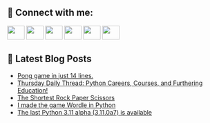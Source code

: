 ## 🔎 Connect with me:
[<img height="32" width="40" src="https://cdn.jsdelivr.net/npm/simple-icons@v5/icons/telegram.svg" />](https://t.me/bullbesh)
[<img height="32" width="40" src="https://cdn.jsdelivr.net/npm/simple-icons@v5/icons/vk.svg" />](https://vk.com/bullbesh)
[<img height="32" width="40" src="https://cdn.jsdelivr.net/npm/simple-icons@v5/icons/twitter.svg" />](https://twitter.com/bullbesh1)
[<img height="32" width="40" src="https://cdn.jsdelivr.net/npm/simple-icons@v5/icons/instagram.svg" />](https://www.instagram.com/bullbesh)
[<img height="32" width="40" src="https://cdn.jsdelivr.net/npm/simple-icons@v5/icons/reddit.svg" />](https://www.reddit.com/user/bullbesh)
[<img height="32" width="40" src="https://cdn.jsdelivr.net/npm/simple-icons@v5/icons/youtube.svg" />](https://www.youtube.com/channel/UCtfjRs6uzgq5mfm8S06WTcg)

## 📕 Latest Blog Posts
<!-- BLOG-POST-LIST:START -->
- [Pong game in just 14 lines.](https://www.reddit.com/r/Python/comments/ty15no/pong_game_in_just_14_lines/)
- [Thursday Daily Thread: Python Careers, Courses, and Furthering Education!](https://www.reddit.com/r/Python/comments/txzwcj/thursday_daily_thread_python_careers_courses_and/)
- [The Shortest Rock Paper Scissors](https://www.reddit.com/r/Python/comments/txyq7u/the_shortest_rock_paper_scissors/)
- [I made the game Wordle in Python](https://www.reddit.com/r/Python/comments/txvx5q/i_made_the_game_wordle_in_python/)
- [The last Python 3.11 alpha &lpar;3.11.0a7&rpar; is available](https://www.reddit.com/r/Python/comments/txuukh/the_last_python_311_alpha_3110a7_is_available/)
<!-- BLOG-POST-LIST:END -->
